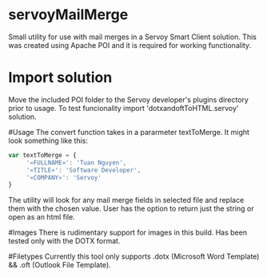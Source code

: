 # servoyMailMerge

Small utility for use with mail merges in a Servoy Smart Client solution.
This was created using Apache POI and it is required for working functionality.

# Import solution
Move the included POI folder to the Servoy developer's plugins directory prior to usage.
To test funcionality import 'dotxandoftToHTML.servoy' solution.

#Usage
The convert function takes in a pararmeter textToMerge.
It might look something like this:
```javascript
var textToMerge = {
	 '«FULLNAME»': 'Tuan Nguyen',
     '«TITLE»': 'Software Developer',
     '«COMPANY»': 'Servoy'
}
```

The utility will look for any mail merge fields in selected file and replace them with the chosen value.  User has the option to return just the string or open as an html file.

#Images
There is rudimentary support for images in this build.  Has been tested only with the DOTX format. 

#Filetypes
Currently this tool only supports .dotx (Microsoft Word Template) && .oft (Outlook File Template).